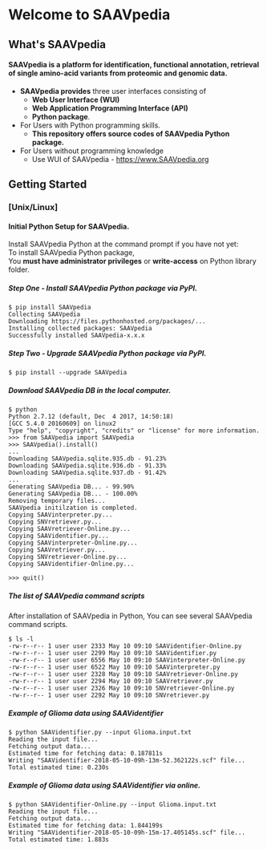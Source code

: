 # Welcome to SAAVpedia 

## What's SAAVpedia
#### **SAAVpedia** is a platform for **identification, functional annotation, retrieval of single amino-acid variants from proteomic and genomic data**.
* **SAAVpedia provides** three user interfaces consisting of 
  * **Web User Interface (WUI)**
  * **Web Application Programming Interface (API)**
  * **Python package**.
* For Users with Python programming skills.
  * **This repository offers source codes of SAAVpedia Python package.**
* For Users without programming knowledge
  * Use WUI of SAAVpedia - <https://www.SAAVpedia.org>

## Getting Started

### [Unix/Linux]

#### Initial Python Setup for SAAVpedia.

Install SAAVpedia Python at the command prompt if you have not yet:   
To install SAAVpedia Python package,<br/> 
You **must have administrator privileges** or **write-access** on Python library folder.

##### Step One - Install SAAVpedia Python package via PyPI.
    $ pip install SAAVpedia   
    Collecting SAAVpedia
    Downloading https://files.pythonhosted.org/packages/...
    Installing collected packages: SAAVpedia
    Successfully installed SAAVpedia-x.x.x
   
##### Step Two - Upgrade SAAVpedia Python package via PyPI.     
    $ pip install --upgrade SAAVpedia

##### Download SAAVpedia DB in the local computer.
    $ python
    Python 2.7.12 (default, Dec  4 2017, 14:50:18)
    [GCC 5.4.0 20160609] on linux2
    Type "help", "copyright", "credits" or "license" for more information.
    >>> from SAAVpedia import SAAVpedia
    >>> SAAVpedia().install()
    ...
    Downloading SAAVpedia.sqlite.935.db - 91.23%
    Downloading SAAVpedia.sqlite.936.db - 91.33%
    Downloading SAAVpedia.sqlite.937.db - 91.42%
    ...
    Generating SAAVpedia DB... - 99.90%
    Generating SAAVpedia DB... - 100.00%
    Removing temporary files...
    SAAVpedia initilzation is completed.
    Copying SAAVinterpreter.py...
    Copying SNVretriever.py...
    Copying SAAVretriever-Online.py...
    Copying SAAVidentifier.py...
    Copying SAAVinterpreter-Online.py...
    Copying SAAVretriever.py...
    Copying SNVretriever-Online.py...
    Copying SAAVidentifier-Online.py...

    >>> quit()

##### The list of SAAVpedia command scripts
After installation of SAAVpedia in Python, You can see several SAAVpedia command scripts.

    $ ls -l
    -rw-r--r-- 1 user user 2333 May 10 09:10 SAAVidentifier-Online.py
    -rw-r--r-- 1 user user 2299 May 10 09:10 SAAVidentifier.py
    -rw-r--r-- 1 user user 6556 May 10 09:10 SAAVinterpreter-Online.py
    -rw-r--r-- 1 user user 6522 May 10 09:10 SAAVinterpreter.py
    -rw-r--r-- 1 user user 2328 May 10 09:10 SAAVretriever-Online.py
    -rw-r--r-- 1 user user 2294 May 10 09:10 SAAVretriever.py
    -rw-r--r-- 1 user user 2326 May 10 09:10 SNVretriever-Online.py
    -rw-r--r-- 1 user user 2292 May 10 09:10 SNVretriever.py

##### Example of Glioma data using SAAVidentifier
    $ python SAAVidentifier.py --input Glioma.input.txt 
    Reading the input file...
    Fetching output data...
    Estimated time for fetching data: 0.187811s
    Writing "SAAVidentifier-2018-05-10-09h-13m-52.362122s.scf" file...
    Total estimated time: 0.230s
    
    
##### Example of Glioma data using SAAVidentifier via online. 
    $ python SAAVidentifier-Online.py --input Glioma.input.txt 
    Reading the input file...
    Fetching output data...
    Estimated time for fetching data: 1.844199s
    Writing "SAAVidentifier-2018-05-10-09h-15m-17.405145s.scf" file...
    Total estimated time: 1.883s
    
#####
#####
#####
